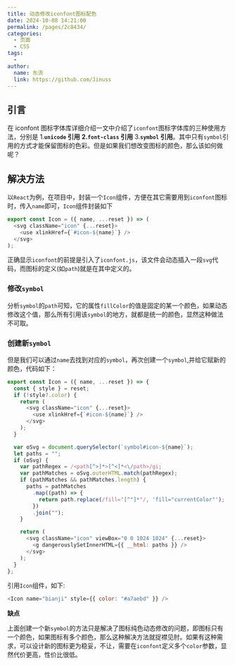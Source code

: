 ```yaml
---
title: 动态修改iconfont图标配色
date: 2024-10-08 14:21:00
permalink: /pages/2c8434/
categories:
  - 页面
  - CSS
tags:
  -
author:
  name: 东流
  link: https://github.com/Jinuss
---
```


## 引言

在 iconfont 图标字体库详细介绍一文中介绍了`iconfont`图标字体库的三种使用方法，分别是 1.**`unicode` 引用** **2.`font-class` 引用** 3.**`symbol` 引用**。其中只有`symbol`引用的方式才能保留图标的色彩。但是如果我们想改变图标的颜色，那么该如何做呢？

## 解决方法

以`React`为例，在项目中，封装一个`Icon`组件，方便在其它需要用到`iconfont`图标时，传入`name`即可，`Icon`组件封装如下

```js
export const Icon = ({ name, ...reset }) => (
  <svg className="icon" {...reset}>
    <use xlinkHref={`#icon-${name}`} />
  </svg>
);
```

正确显示`iconfont`的前提是引入了`iconfont.js`，该文件会动态插入一段`svg`代码，而图标的定义(如`path`)就是在其中定义的。

### 修改`symbol`

分析`symbol`的`path`可知，它的属性`fillColor`的值是固定的某一个颜色，如果动态修改这个值，那么所有引用该`symbol`的地方，就都是统一的颜色，显然这种做法不可取。

### 创建新`symbol`

但是我们可以通过`name`去找到对应的`symbol`，再次创建一个`symbol`,并给它赋新的颜色，代码如下：

```js
export const Icon = ({ name, ...reset }) => {
  const { style } = reset;
  if (!style?.color) {
    return (
      <svg className="icon" {...reset}>
        <use xlinkHref={`#icon-${name}`} />
      </svg>
    );
  }

  var oSvg = document.querySelector(`symbol#icon-${name}`);
  let paths = "";
  if (oSvg) {
    var pathRegex = /<path[^>]*>[^<]*<\/path>/gi;
    var pathMatches = oSvg.outerHTML.match(pathRegex);
    if (pathMatches && pathMatches.length) {
      paths = pathMatches
        .map((path) => {
          return path.replace(/fill="[^"]*"/, 'fill="currentColor"');
        })
        .join("");
    }

    return (
      <svg className="icon" viewBox="0 0 1024 1024" {...reset}>
        <g dangerouslySetInnerHTML={{ __html: paths }} />
      </svg>
    );
  }
};
```

引用`Icon`组件，如下:

```js
<Icon name="bianji" style={{ color: "#a7aebd" }} />
```

**缺点**

上面创建一个新`symbol`的方法只是解决了图标纯色动态修改的问题，即图标只有一个颜色，如果图标有多个颜色，那么这种解决方法就捉襟见肘。如果有这种需求，可以设计新的图标更为稳妥，不让，需要在`iconfont`定义多个`color`参数，显然代价更高，性价比很低。
